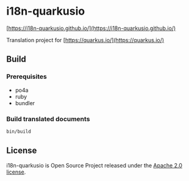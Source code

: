 # i18n-quarkusio

[https://i18n-quarkusio.github.io/](https://i18n-quarkusio.github.io/)

Translation project for [https://quarkus.io/](https://quarkus.io/)

## Build

### Prerequisites

* po4a
* ruby
* bundler

### Build translated documents

```bash
bin/build
```

## License

i18n-quarkusio is Open Source Project released under the
[Apache 2.0 license](http://www.apache.org/licenses/LICENSE-2.0.html).
